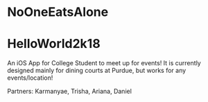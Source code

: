 # NoOneEatsAlone
# HelloWorld2k18
An iOS App for College Student to meet up for events!
It is currently designed mainly for dining courts at Purdue, but works for any events/location!

Partners: Karmanyae, Trisha, Ariana, Daniel
